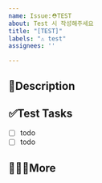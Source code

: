 ```yaml
---
name: Issue:⛑️TEST
about: Test 시 작성해주세요
title: "[TEST]"
labels: "⚠️ test"
assignees: ''

---
```


## 📄Description


## ✅Test Tasks
- [ ] todo
- [ ] todo

## 🙋🏻‍♂️More
